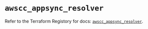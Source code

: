 # `awscc_appsync_resolver`

Refer to the Terraform Registory for docs: [`awscc_appsync_resolver`](https://registry.terraform.io/providers/hashicorp/awscc/0.70.0/docs/resources/appsync_resolver).
